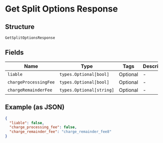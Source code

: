 
# Get Split Options Response

## Structure

`GetSplitOptionsResponse`

## Fields

| Name | Type | Tags | Description |
|  --- | --- | --- | --- |
| `liable` | `types.Optional[bool]` | Optional | - |
| `chargeProcessingFee` | `types.Optional[bool]` | Optional | - |
| `chargeRemainderFee` | `types.Optional[string]` | Optional | - |

## Example (as JSON)

```json
{
  "liable": false,
  "charge_processing_fee": false,
  "charge_remainder_fee": "charge_remainder_fee8"
}
```

